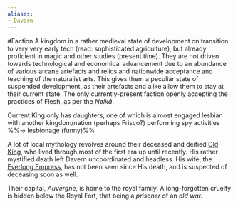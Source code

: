 ```yaml
---
aliases:
- Davern
---
```


\#Faction 
A kingdom in a rather medieval state of development on transition to very very early tech (read: sophisticated agriculture), but already proficient in magic and other studies (present time). 
They are not driven towards technological and economical advancement due to an abundance of various arcane artefacts and relics and nationwide acceptance and teaching of the naturalist arts. 
This gives them a peculiar state of suspended development, as their artefacts and alike allow them to stay at their current state.
The only currently-present faction openly accepting the practices of Flesh, as per the *Nølkā*.

Current King only has daughters, one of which is almost engaged lesbian with another kingdom/nation (perhaps Frisco?) performing spy activities %%-> lesbionage (funny)%%

A lot of local mythology revolves around their deceased and deified [Old King](..\..\..\..\..\..\..\Beings\Characters%20and%20People\The%20Old%20King.md), who lived through most of the first era up until recently. His rather mystified death left Davern uncoordinated and headless. His wife, the [Everlong Empress](..\..\..\..\..\..\..\Beings\Characters%20and%20People\Everlong%20Empress.md), has not been seen since His death, and is suspected of deceasing soon as well. 

Their capital, *Auvergne*, is home to the royal family. 
A long-forgotten cruelty is hidden below the Royal Fort, that being a *prisoner* of an *old war.*
